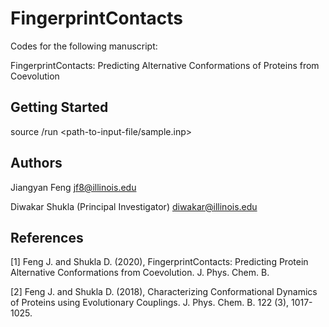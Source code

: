 # FingerprintContacts

Codes for the following manuscript:

FingerprintContacts: Predicting Alternative Conformations of Proteins from Coevolution

## Getting Started

source <sourceCodePath>/run <path-to-input-file/sample.inp>


## Authors

Jiangyan Feng
jf8@illinois.edu

Diwakar Shukla (Principal Investigator)
diwakar@illinois.edu


## References

[1] Feng J. and Shukla D. (2020), FingerprintContacts: Predicting Protein Alternative Conformations from Coevolution. J. Phys. Chem. B.

[2] Feng J. and Shukla D. (2018), Characterizing Conformational Dynamics of Proteins using Evolutionary Couplings. J. Phys. Chem. B. 122 (3), 1017-1025.

